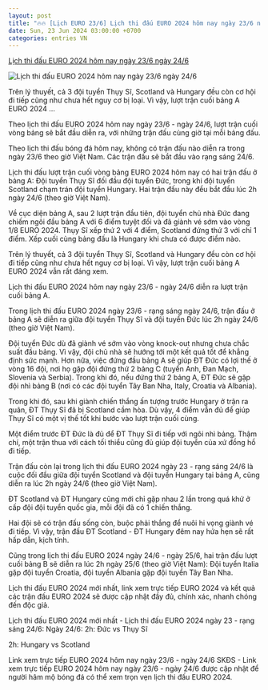 ```yaml
---
layout: post
title: "🔥🔥 [Lịch EURO 23/6] Lịch thi đấu EURO 2024 hôm nay ngày 23/6 ngày 24/6"
date: Sun, 23 Jun 2024 03:00:00 +0700
categories: entries VN
---
```

[Lịch thi đấu EURO 2024 hôm nay ngày 23/6 ngày 24/6](https://suckhoedoisong.vn/lich-thi-dau-euro-2024-hom-nay-ngay-23-6-ngay-24-6-doi-tuyen-duc-va-thuy-si-tranh-ngoi-dau-169240623170321234.htm)

![Lịch thi đấu EURO 2024 hôm nay ngày 23/6 ngày 24/6](https://suckhoedoisong.qltns.mediacdn.vn/zoom/600_315/324455921873985536/2024/6/23/p0j40qpr-94142311992772525809954-1719134635209-1719134635602104448951-0-32-360-608-crop-1719136877684967933108.jpg)

Trên lý thuyết, cả 3 đội tuyển Thụy Sĩ, Scotland và Hungary đều còn cơ hội đi tiếp cũng như chưa hết nguy cơ bị loại. Vì vậy, lượt trận cuối bảng A EURO 2024 ...

Theo lịch thi đấu EURO 2024 hôm nay ngày 23/6 - ngày 24/6, lượt trận cuối vòng bảng sẽ bắt đầu diễn ra, với những trận đấu cùng giờ tại mỗi bảng đấu.

Theo lịch thi đấu bóng đá hôm nay, không có trận đấu nào diễn ra trong ngày 23/6 theo giờ Việt Nam. Các trận đấu sẽ bắt đầu vào rạng sáng 24/6.

Lịch thi đấu lượt trận cuối vòng bảng EURO 2024 hôm nay có hai trận đấu ở bảng A: Đội tuyển Thụy Sĩ đối đầu đội tuyển Đức, trong khi đội tuyển Scotland chạm trán đội tuyển Hungary. Hai trận đấu này đều bắt đầu lúc 2h ngày 24/6 (theo giờ Việt Nam).



Về cục diện bảng A, sau 2 lượt trận đầu tiên, đội tuyển chủ nhà Đức đang chiếm ngôi đầu bảng A với 6 điểm tuyệt đối và đã giành vé sớm vào vòng 1/8 EURO 2024. Thụy Sĩ xếp thứ 2 với 4 điểm, Scotland đứng thứ 3 với chỉ 1 điểm. Xếp cuối cùng bảng đấu là Hungary khi chưa có được điểm nào.

Trên lý thuyết, cả 3 đội tuyển Thụy Sĩ, Scotland và Hungary đều còn cơ hội đi tiếp cũng như chưa hết nguy cơ bị loại. Vì vậy, lượt trận cuối bảng A EURO 2024 vẫn rất đáng xem.

Lịch thi đấu EURO 2024 hôm nay ngày 23/6 - ngày 24/6 diễn ra lượt trận cuối bảng A.



Trong lịch thi đấu EURO 2024 ngày 23/6 - rạng sáng ngày 24/6, trận đấu ở bảng A sẽ diễn ra giữa đội tuyển Thụy Sĩ và đội tuyển Đức lúc 2h ngày 24/6 (theo giờ Việt Nam).

Đội tuyển Đức dù đã giành vé sớm vào vòng knock-out nhưng chưa chắc suất đầu bảng. Vì vậy, đội chủ nhà sẽ hướng tới một kết quả tốt để khẳng định sức mạnh. Hơn nữa, việc đứng đầu bảng A sẽ giúp ĐT Đức có lợi thế ở vòng 16 đội, nơi họ gặp đội đứng thứ 2 bảng C (tuyển Anh, Đan Mạch, Slovenia và Serbia). Trong khi đó, nếu đứng thứ 2 bảng A, ĐT Đức sẽ gặp đội nhì bảng B (nơi có các đội tuyển Tây Ban Nha, Italy, Croatia và Albania).

Trong khi đó, sau khi giành chiến thắng ấn tượng trước Hungary ở trận ra quân, ĐT Thụy Sĩ đã bị Scotland cầm hòa. Dù vậy, 4 điểm vẫn đủ để giúp Thụy Sĩ có một vị thế tốt khi bước vào lượt trận cuối cùng.

Một điểm trước ĐT Đức là đủ để ĐT Thụy Sĩ đi tiếp với ngôi nhì bảng. Thậm chí, một trận thua với cách tối thiểu cũng đủ giúp đội tuyển của xứ đồng hồ đi tiếp.

Trận đấu còn lại trong lịch thi đấu EURO 2024 ngày 23 - rạng sáng 24/6 là cuộc đối đầu giữa đội tuyển Scotland và đội tuyển Hungary tại bảng A, cũng diễn ra lúc 2h ngày 24/6 (theo giờ Việt Nam).

ĐT Scotland và ĐT Hungary cũng mới chỉ gặp nhau 2 lần trong quá khứ ở cấp đội đội tuyển quốc gia, mỗi đội đã có 1 chiến thắng.

Hai đội sẽ có trận đấu sống còn, buộc phải thắng để nuôi hi vọng giành vé đi tiếp. Vì vậy, trận đấu ĐT Scotland - ĐT Hungary đêm nay hứa hẹn sẽ rất hấp dẫn, kịch tính.

Cũng trong lịch thi đấu EURO 2024 ngày 24/6 - ngày 25/6, hai trận đấu lượt cuối bảng B sẽ diễn ra lúc 2h ngày 25/6 (theo giờ Việt Nam): Đội tuyển Italia gặp đội tuyển Croatia, đội tuyển Albania gặp đội tuyển Tây Ban Nha.

Lịch thi đấu EURO 2024 mới nhất, link xem trực tiếp EURO 2024 và kết quả các trận đấu EURO 2024 sẽ được cập nhật đầy đủ, chính xác, nhanh chóng đến độc giả.

Lịch thi đấu EURO 2024 mới nhất - Lịch thi đấu EURO 2024 ngày 23 - rạng sáng 24/6: Ngày 24/6: 2h: Đức vs Thụy Sĩ

2h: Hungary vs Scotland



Link xem trực tiếp EURO 2024 hôm nay ngày 23/6 - ngày 24/6 SKĐS - Link xem trực tiếp EURO 2024 hôm nay ngày 23/6 - ngày 24/6 được cập nhật để người hâm mộ bóng đá có thể xem trọn vẹn lịch thi đấu EURO 2024.

